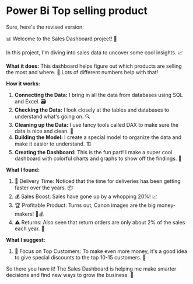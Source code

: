 # Power Bi Top selling product
Sure, here's the revised version:

📊 Welcome to the Sales Dashboard project! 🚀

In this project, I'm diving into sales data to uncover some cool insights. 📈

**What it does:**
This dashboard helps figure out which products are selling the most and where. 🛒 Lots of different numbers help with that!

**How it works:**
1. **Connecting the Data:** I bring in all the data from databases using SQL and Excel. 🗃️
2. **Checking the Data:** I look closely at the tables and databases to understand what's going on. 🔍
3. **Cleaning up the Data:** I use fancy tools called DAX to make sure the data is nice and clean. 🧹
4. **Building the Model:** I create a special model to organize the data and make it easier to understand. 🏗️
5. **Creating the Dashboard:** This is the fun part! I make a super cool dashboard with colorful charts and graphs to show off the findings. 🎨

**What I found:**
1. 🚚 Delivery Time: Noticed that the time for deliveries has been getting faster over the years. 📦
2. 💰 Sales Boost: Sales have gone up by a whopping 20%! 📈
3. 🏆 Profitable Product: Turns out, Canon images are the big money-makers! 📸💰
4. ⚠️ Returns: Also seen that return orders are only about 2% of the sales each year. 🔄

**What I suggest:**
1. 🎯 Focus on Top Customers: To make even more money, it's a good idea to give special discounts to the top 10-15 customers. 🤑

So there you have it! The Sales Dashboard is helping me make smarter decisions and find new ways to grow the business. 🌟
